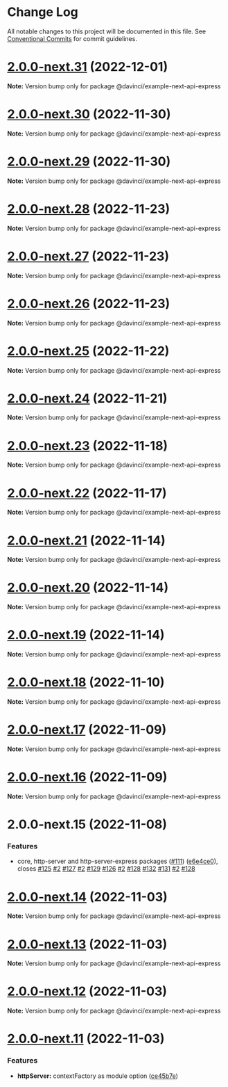 # Change Log

All notable changes to this project will be documented in this file.
See [Conventional Commits](https://conventionalcommits.org) for commit guidelines.

# [2.0.0-next.31](https://github.com/HPInc/davinci/compare/@davinci/example-next-api-express@2.0.0-next.30...@davinci/example-next-api-express@2.0.0-next.31) (2022-12-01)

**Note:** Version bump only for package @davinci/example-next-api-express





# [2.0.0-next.30](https://github.com/HPInc/davinci/compare/@davinci/example-next-api-express@2.0.0-next.29...@davinci/example-next-api-express@2.0.0-next.30) (2022-11-30)

**Note:** Version bump only for package @davinci/example-next-api-express





# [2.0.0-next.29](https://github.com/HPInc/davinci/compare/@davinci/example-next-api-express@2.0.0-next.28...@davinci/example-next-api-express@2.0.0-next.29) (2022-11-30)

**Note:** Version bump only for package @davinci/example-next-api-express





# [2.0.0-next.28](https://github.com/HPInc/davinci/compare/@davinci/example-next-api-express@2.0.0-next.27...@davinci/example-next-api-express@2.0.0-next.28) (2022-11-23)

**Note:** Version bump only for package @davinci/example-next-api-express





# [2.0.0-next.27](https://github.com/HPInc/davinci/compare/@davinci/example-next-api-express@2.0.0-next.26...@davinci/example-next-api-express@2.0.0-next.27) (2022-11-23)

**Note:** Version bump only for package @davinci/example-next-api-express





# [2.0.0-next.26](https://github.com/HPInc/davinci/compare/@davinci/example-next-api-express@2.0.0-next.25...@davinci/example-next-api-express@2.0.0-next.26) (2022-11-23)

**Note:** Version bump only for package @davinci/example-next-api-express





# [2.0.0-next.25](https://github.com/HPInc/davinci/compare/@davinci/example-next-api-express@2.0.0-next.24...@davinci/example-next-api-express@2.0.0-next.25) (2022-11-22)

**Note:** Version bump only for package @davinci/example-next-api-express





# [2.0.0-next.24](https://github.com/HPInc/davinci/compare/@davinci/example-next-api-express@2.0.0-next.23...@davinci/example-next-api-express@2.0.0-next.24) (2022-11-21)

**Note:** Version bump only for package @davinci/example-next-api-express





# [2.0.0-next.23](https://github.com/HPInc/davinci/compare/@davinci/example-next-api-express@2.0.0-next.22...@davinci/example-next-api-express@2.0.0-next.23) (2022-11-18)

**Note:** Version bump only for package @davinci/example-next-api-express





# [2.0.0-next.22](https://github.com/HPInc/davinci/compare/@davinci/example-next-api-express@2.0.0-next.21...@davinci/example-next-api-express@2.0.0-next.22) (2022-11-17)

**Note:** Version bump only for package @davinci/example-next-api-express





# [2.0.0-next.21](https://github.com/HPInc/davinci/compare/@davinci/example-next-api-express@2.0.0-next.20...@davinci/example-next-api-express@2.0.0-next.21) (2022-11-14)

**Note:** Version bump only for package @davinci/example-next-api-express





# [2.0.0-next.20](https://github.com/HPInc/davinci/compare/@davinci/example-next-api-express@2.0.0-next.19...@davinci/example-next-api-express@2.0.0-next.20) (2022-11-14)

**Note:** Version bump only for package @davinci/example-next-api-express





# [2.0.0-next.19](https://github.com/HPInc/davinci/compare/@davinci/example-next-api-express@2.0.0-next.18...@davinci/example-next-api-express@2.0.0-next.19) (2022-11-14)

**Note:** Version bump only for package @davinci/example-next-api-express





# [2.0.0-next.18](https://github.com/HPInc/davinci/compare/@davinci/example-next-api-express@2.0.0-next.17...@davinci/example-next-api-express@2.0.0-next.18) (2022-11-10)

**Note:** Version bump only for package @davinci/example-next-api-express





# [2.0.0-next.17](https://github.com/HPInc/davinci/compare/@davinci/example-next-api-express@2.0.0-next.16...@davinci/example-next-api-express@2.0.0-next.17) (2022-11-09)

**Note:** Version bump only for package @davinci/example-next-api-express





# [2.0.0-next.16](https://github.com/HPInc/davinci/compare/@davinci/example-next-api-express@2.0.0-next.15...@davinci/example-next-api-express@2.0.0-next.16) (2022-11-09)

**Note:** Version bump only for package @davinci/example-next-api-express





# 2.0.0-next.15 (2022-11-08)


### Features

* core, http-server and http-server-express packages ([#111](https://github.com/HPInc/davinci/issues/111)) ([e6e4ce0](https://github.com/HPInc/davinci/commit/e6e4ce0dcc81a3b44976cde471353f77ad872e65)), closes [#125](https://github.com/HPInc/davinci/issues/125) [#2](https://github.com/HPInc/davinci/issues/2) [#127](https://github.com/HPInc/davinci/issues/127) [#2](https://github.com/HPInc/davinci/issues/2) [#129](https://github.com/HPInc/davinci/issues/129) [#126](https://github.com/HPInc/davinci/issues/126) [#2](https://github.com/HPInc/davinci/issues/2) [#128](https://github.com/HPInc/davinci/issues/128) [#132](https://github.com/HPInc/davinci/issues/132) [#131](https://github.com/HPInc/davinci/issues/131) [#2](https://github.com/HPInc/davinci/issues/2) [#128](https://github.com/HPInc/davinci/issues/128)





# [2.0.0-next.14](https://github.com/HPInc/davinci/compare/@davinci/example-next-api-express@2.0.0-next.13...@davinci/example-next-api-express@2.0.0-next.14) (2022-11-03)

**Note:** Version bump only for package @davinci/example-next-api-express





# [2.0.0-next.13](https://github.com/HPInc/davinci/compare/@davinci/example-next-api-express@2.0.0-next.12...@davinci/example-next-api-express@2.0.0-next.13) (2022-11-03)

**Note:** Version bump only for package @davinci/example-next-api-express





# [2.0.0-next.12](https://github.com/HPInc/davinci/compare/@davinci/example-next-api-express@2.0.0-next.11...@davinci/example-next-api-express@2.0.0-next.12) (2022-11-03)

**Note:** Version bump only for package @davinci/example-next-api-express





# [2.0.0-next.11](https://github.com/HPInc/davinci/compare/@davinci/example-next-api-express@2.0.0-next.10...@davinci/example-next-api-express@2.0.0-next.11) (2022-11-03)


### Features

* **httpServer:** contextFactory as module option ([ce45b7e](https://github.com/HPInc/davinci/commit/ce45b7edb5f0ac7aff8540ab61066f13399b557d))
